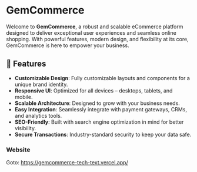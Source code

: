 # GemCommerce

Welcome to **GemCommerce**, a robust and scalable eCommerce platform designed to deliver exceptional user experiences and seamless online shopping. With powerful features, modern design, and flexibility at its core, GemCommerce is here to empower your business.

## 🚀 Features

- **Customizable Design**: Fully customizable layouts and components for a unique brand identity.
- **Responsive UI**: Optimized for all devices – desktops, tablets, and mobile.
- **Scalable Architecture**: Designed to grow with your business needs.
- **Easy Integration**: Seamlessly integrate with payment gateways, CRMs, and analytics tools.
- **SEO-Friendly**: Built with search engine optimization in mind for better visibility.
- **Secure Transactions**: Industry-standard security to keep your data safe.

### Website
 Goto: https://gemcommerce-tech-text.vercel.app/